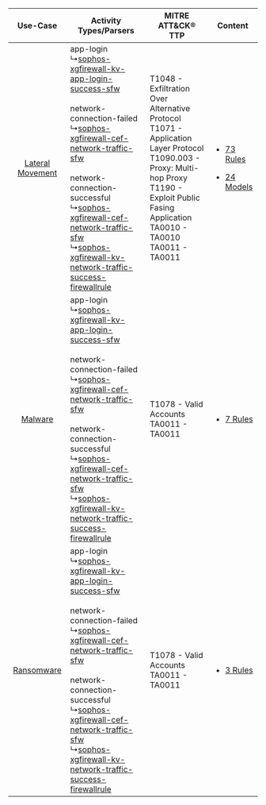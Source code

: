 |    Use-Case    | Activity Types/Parsers    | MITRE ATT&CK® TTP    | Content    |
|:----:| ---- | ---- | ---- |
| [Lateral Movement](../../../UseCases/uc_lateral_movement.md) |  app-login<br> ↳[sophos-xgfirewall-kv-app-login-success-sfw](Ps/pC_sophosxgfirewallkvapploginsuccesssfw.md)<br><br> network-connection-failed<br> ↳[sophos-xgfirewall-cef-network-traffic-sfw](Ps/pC_sophosxgfirewallcefnetworktrafficsfw.md)<br><br> network-connection-successful<br> ↳[sophos-xgfirewall-cef-network-traffic-sfw](Ps/pC_sophosxgfirewallcefnetworktrafficsfw.md)<br> ↳[sophos-xgfirewall-kv-network-traffic-success-firewallrule](Ps/pC_sophosxgfirewallkvnetworktrafficsuccessfirewallrule.md)<br> | T1048 - Exfiltration Over Alternative Protocol<br>T1071 - Application Layer Protocol<br>T1090.003 - Proxy: Multi-hop Proxy<br>T1190 - Exploit Public Fasing Application<br>TA0010 - TA0010<br>TA0011 - TA0011<br> | [<ul><li>73 Rules</li></ul><ul><li>24 Models</li></ul>](RM/r_m_sophos_sophos_xg_firewall_Lateral_Movement.md) |
|          [Malware](../../../UseCases/uc_malware.md)          |  app-login<br> ↳[sophos-xgfirewall-kv-app-login-success-sfw](Ps/pC_sophosxgfirewallkvapploginsuccesssfw.md)<br><br> network-connection-failed<br> ↳[sophos-xgfirewall-cef-network-traffic-sfw](Ps/pC_sophosxgfirewallcefnetworktrafficsfw.md)<br><br> network-connection-successful<br> ↳[sophos-xgfirewall-cef-network-traffic-sfw](Ps/pC_sophosxgfirewallcefnetworktrafficsfw.md)<br> ↳[sophos-xgfirewall-kv-network-traffic-success-firewallrule](Ps/pC_sophosxgfirewallkvnetworktrafficsuccessfirewallrule.md)<br> | T1078 - Valid Accounts<br>TA0011 - TA0011<br>    | [<ul><li>7 Rules</li></ul>](RM/r_m_sophos_sophos_xg_firewall_Malware.md)    |
|       [Ransomware](../../../UseCases/uc_ransomware.md)       |  app-login<br> ↳[sophos-xgfirewall-kv-app-login-success-sfw](Ps/pC_sophosxgfirewallkvapploginsuccesssfw.md)<br><br> network-connection-failed<br> ↳[sophos-xgfirewall-cef-network-traffic-sfw](Ps/pC_sophosxgfirewallcefnetworktrafficsfw.md)<br><br> network-connection-successful<br> ↳[sophos-xgfirewall-cef-network-traffic-sfw](Ps/pC_sophosxgfirewallcefnetworktrafficsfw.md)<br> ↳[sophos-xgfirewall-kv-network-traffic-success-firewallrule](Ps/pC_sophosxgfirewallkvnetworktrafficsuccessfirewallrule.md)<br> | T1078 - Valid Accounts<br>TA0011 - TA0011<br>    | [<ul><li>3 Rules</li></ul>](RM/r_m_sophos_sophos_xg_firewall_Ransomware.md)    |